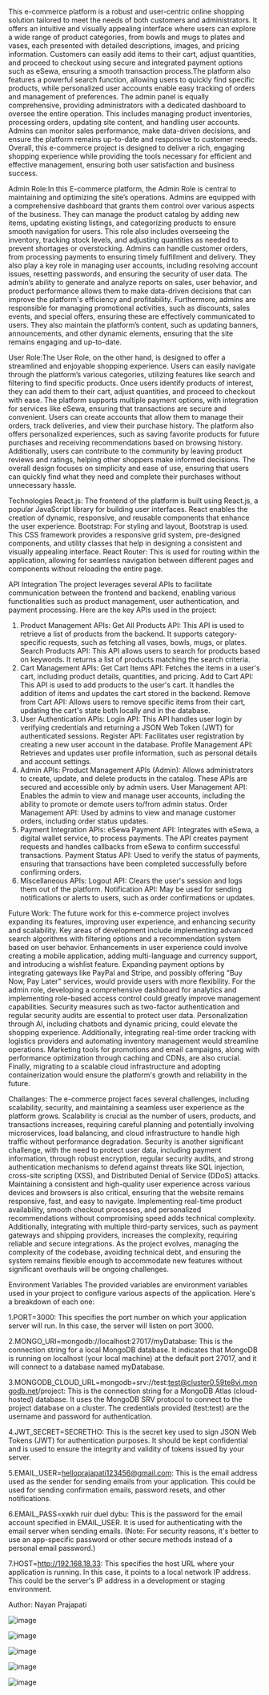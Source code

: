 This e-commerce platform is a robust and user-centric online shopping solution tailored to meet the needs of both customers and administrators. It offers an intuitive and visually appealing interface where users can explore a wide range of product categories, from bowls and mugs to plates and vases, each presented with detailed descriptions, images, and pricing information. Customers can easily add items to their cart, adjust quantities, and proceed to checkout using secure and integrated payment options such as eSewa, ensuring a smooth transaction process.The platform also features a powerful search function, allowing users to quickly find specific products, while personalized user accounts enable easy tracking of orders and management of preferences. The admin panel is equally comprehensive, providing administrators with a dedicated dashboard to oversee the entire operation. This includes managing product inventories, processing orders, updating site content, and handling user accounts. Admins can monitor sales performance, make data-driven decisions, and ensure the platform remains up-to-date and responsive to customer needs. Overall, this e-commerce project is designed to deliver a rich, engaging shopping experience while providing the tools necessary for efficient and effective management, ensuring both user satisfaction and business success.

Admin Role:In this E-commerce platform, the Admin Role is central to maintaining and optimizing the site’s operations. Admins are equipped with a comprehensive dashboard that grants them control over various aspects of the business. They can manage the product catalog by adding new items, updating existing listings, and categorizing products to ensure smooth navigation for users. This role also includes overseeing the inventory, tracking stock levels, and adjusting quantities as needed to prevent shortages or overstocking. Admins can handle customer orders, from processing payments to ensuring timely fulfillment and delivery. They also play a key role in managing user accounts, including resolving account issues, resetting passwords, and ensuring the security of user data. The admin’s ability to generate and analyze reports on sales, user behavior, and product performance allows them to make data-driven decisions that can improve the platform's efficiency and profitability. Furthermore, admins are responsible for managing promotional activities, such as discounts, sales events, and special offers, ensuring these are effectively communicated to users. They also maintain the platform’s content, such as updating banners, announcements, and other dynamic elements, ensuring that the site remains engaging and up-to-date.

User Role:The User Role, on the other hand, is designed to offer a streamlined and enjoyable shopping experience. Users can easily navigate through the platform’s various categories, utilizing features like search and filtering to find specific products. Once users identify products of interest, they can add them to their cart, adjust quantities, and proceed to checkout with ease. The platform supports multiple payment options, with integration for services like eSewa, ensuring that transactions are secure and convenient. Users can create accounts that allow them to manage their orders, track deliveries, and view their purchase history. The platform also offers personalized experiences, such as saving favorite products for future purchases and receiving recommendations based on browsing history. Additionally, users can contribute to the community by leaving product reviews and ratings, helping other shoppers make informed decisions. The overall design focuses on simplicity and ease of use, ensuring that users can quickly find what they need and complete their purchases without unnecessary hassle.

Technologies
React.js: The frontend of the platform is built using React.js, a popular JavaScript library for building user interfaces. React enables the creation of dynamic, responsive, and reusable components that enhance the user experience.
Bootstrap: For styling and layout, Bootstrap is used. This CSS framework provides a responsive grid system, pre-designed components, and utility classes that help in designing a consistent and visually appealing interface.
React Router: This is used for routing within the application, allowing for seamless navigation between different pages and components without reloading the entire page.

API Integration
The project leverages several APIs to facilitate communication between the frontend and backend, enabling various functionalities such as product management, user authentication, and payment processing. Here are the key APIs used in the project:

1. Product Management APIs:
Get All Products API: This API is used to retrieve a list of products from the backend. It supports category-specific requests, such as fetching all vases, bowls, mugs, or plates.
Search Products API: This API allows users to search for products based on keywords. It returns a list of products matching the search criteria.
2. Cart Management APIs:
Get Cart Items API: Fetches the items in a user's cart, including product details, quantities, and pricing.
Add to Cart API: This API is used to add products to the user's cart. It handles the addition of items and updates the cart stored in the backend.
Remove from Cart API: Allows users to remove specific items from their cart, updating the cart's state both locally and in the database.
3. User Authentication APIs:
Login API: This API handles user login by verifying credentials and returning a JSON Web Token (JWT) for authenticated sessions.
Register API: Facilitates user registration by creating a new user account in the database.
Profile Management API: Retrieves and updates user profile information, such as personal details and account settings.
4. Admin APIs:
Product Management APIs (Admin): Allows administrators to create, update, and delete products in the catalog. These APIs are secured and accessible only by admin users.
User Management API: Enables the admin to view and manage user accounts, including the ability to promote or demote users to/from admin status.
Order Management API: Used by admins to view and manage customer orders, including order status updates.
5. Payment Integration APIs:
eSewa Payment API: Integrates with eSewa, a digital wallet service, to process payments. The API creates payment requests and handles callbacks from eSewa to confirm successful transactions.
Payment Status API: Used to verify the status of payments, ensuring that transactions have been completed successfully before confirming orders.
6. Miscellaneous APIs:
Logout API: Clears the user's session and logs them out of the platform.
Notification API: May be used for sending notifications or alerts to users, such as order confirmations or updates.

Future Work:
The future work for this e-commerce project involves expanding its features, improving user experience, and enhancing security and scalability. Key areas of development include implementing advanced search algorithms with filtering options and a recommendation system based on user behavior. Enhancements in user experience could involve creating a mobile application, adding multi-language and currency support, and introducing a wishlist feature. Expanding payment options by integrating gateways like PayPal and Stripe, and possibly offering "Buy Now, Pay Later" services, would provide users with more flexibility. For the admin role, developing a comprehensive dashboard for analytics and implementing role-based access control could greatly improve management capabilities. Security measures such as two-factor authentication and regular security audits are essential to protect user data. Personalization through AI, including chatbots and dynamic pricing, could elevate the shopping experience. Additionally, integrating real-time order tracking with logistics providers and automating inventory management would streamline operations. Marketing tools for promotions and email campaigns, along with performance optimization through caching and CDNs, are also crucial. Finally, migrating to a scalable cloud infrastructure and adopting containerization would ensure the platform's growth and reliability in the future.

Challanges:
The e-commerce project faces several challenges, including scalability, security, and maintaining a seamless user experience as the platform grows. Scalability is crucial as the number of users, products, and transactions increases, requiring careful planning and potentially involving microservices, load balancing, and cloud infrastructure to handle high traffic without performance degradation. Security is another significant challenge, with the need to protect user data, including payment information, through robust encryption, regular security audits, and strong authentication mechanisms to defend against threats like SQL injection, cross-site scripting (XSS), and Distributed Denial of Service (DDoS) attacks. Maintaining a consistent and high-quality user experience across various devices and browsers is also critical, ensuring that the website remains responsive, fast, and easy to navigate. Implementing real-time product availability, smooth checkout processes, and personalized recommendations without compromising speed adds technical complexity. Additionally, integrating with multiple third-party services, such as payment gateways and shipping providers, increases the complexity, requiring reliable and secure integrations. As the project evolves, managing the complexity of the codebase, avoiding technical debt, and ensuring the system remains flexible enough to accommodate new features without significant overhauls will be ongoing challenges.

Environment Variables
The provided variables are environment variables used in your project to configure various aspects of the application. Here's a breakdown of each one:

1.PORT=3000:
This specifies the port number on which your application server will run. In this case, the server will listen on port 3000.

2.MONGO_URI=mongodb://localhost:27017/myDatabase:
This is the connection string for a local MongoDB database. It indicates that MongoDB is running on localhost (your local machine) at the default port 27017, and it will connect to a database named myDatabase.

3.MONGODB_CLOUD_URL=mongodb+srv://test:test@cluster0.59te8vi.mongodb.net/project:
This is the connection string for a MongoDB Atlas (cloud-hosted) database. It uses the MongoDB SRV protocol to connect to the project database on a cluster. The credentials provided (test:test) are the username and password for authentication.

4.JWT_SECRET=SECRETHO:
This is the secret key used to sign JSON Web Tokens (JWT) for authentication purposes. It should be kept confidential and is used to ensure the integrity and validity of tokens issued by your server.

5.EMAIL_USER=helloprajapati123456@gmail.com:
This is the email address used as the sender for sending emails from your application. This could be used for sending confirmation emails, password resets, and other notifications.

6.EMAIL_PASS=xwkh ruir duel dybu:
This is the password for the email account specified in EMAIL_USER. It is used for authenticating with the email server when sending emails. (Note: For security reasons, it's better to use an app-specific password or other secure methods instead of a personal email password.)

7.HOST=http://192.168.18.33:
This specifies the host URL where your application is running. In this case, it points to a local network IP address. This could be the server's IP address in a development or staging environment.

Author: Nayan Prajapati

![image](https://github.com/user-attachments/assets/51214ec6-0008-4a6b-b6b6-b1a31e344490)

![image](https://github.com/user-attachments/assets/197ee4d6-783b-40d8-a95a-1c05c3d3e7a1)

![image](https://github.com/user-attachments/assets/3c76e3e8-1e2b-411a-8a8b-75928a6a8afb)

![image](https://github.com/user-attachments/assets/0df8a169-6418-444a-88ad-4a58543f6b87)

![image](https://github.com/user-attachments/assets/9088d45a-f888-413e-acec-b7b503331a53)










